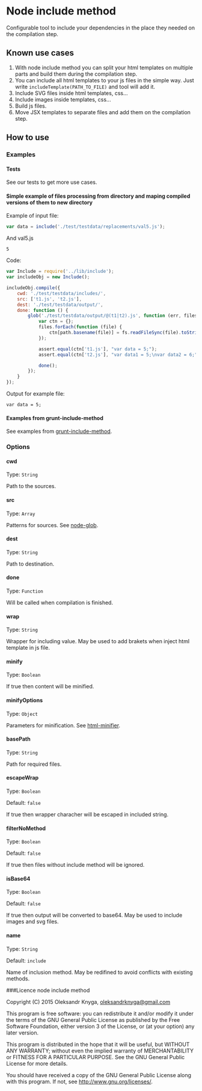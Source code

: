 # Node include method

Configurable tool to include your dependencies in the place they needed on the compilation step.

## Known use cases
1. With node include method you can split your html templates on multiple parts and build them during the compilation step.
2. You can include all html templates to your js files in the simple way. Just write ```includeTemplate(PATH_TO_FILE)``` and tool will add it.
3. Include SVG files inside html templates, css...
4. Include images inside templates, css...
5. Build js files.
6. Move JSX templates to separate files and add them on the compilation step.

## How to use

### Examples

#### Tests
See our tests to get more use cases.

#### Simple example of files processing from directory and maping compiled versions of them to new directory

Example of input file:

```js
var data = include('./test/testdata/replacements/val5.js');
```

And val5.js
```
5
```

Code:
```javascript
var Include = require('../lib/include');
var includeObj = new Include();

includeObj.compile({
    cwd: './test/testdata/includes/',
    src: ['t1.js', 't2.js'],
    dest: './test/testdata/output/',
    done: function () {
        glob('./test/testdata/output/@(t1|t2).js', function (err, files) {
            var ctn = {};
            files.forEach(function (file) {
                ctn[path.basename(file)] = fs.readFileSync(file).toString();
            });

            assert.equal(ctn['t1.js'], "var data = 5;");
            assert.equal(ctn['t2.js'], "var data1 = 5;\nvar data2 = 6;");

            done();
        });
    }
});
```

Output for example file:
```
var data = 5;
```

#### Examples from grunt-include-method
See examples from [grunt-include-method](https://github.com/knyga/grunt-include-method/tree/master/examples/html).

### Options

#### cwd
Type: `String`

Path to the sources.

#### src
Type: `Array`

Patterns for sources. See [node-glob](https://github.com/isaacs/node-glob).

#### dest
Type: `String`

Path to destination.

#### done
Type: `Function`

Will be called when compilation is finished.

#### wrap
Type: `String`

Wrapper for including value. May be used to add brakets when inject html template in js file.

#### minify
Type: `Boolean`

If true then content will be minified.

#### minifyOptions
Type: `Object`

Parameters for minification. See [html-minifier](https://github.com/kangax/html-minifier).

#### basePath
Type: `String`

Path for required files.

#### escapeWrap
Type: `Boolean`

Default: `false`

If true then wrapper characher will be escaped in included string.

#### filterNoMethod
Type: `Boolean`

Default: `false`

If true then files without include method will be ignored.

#### isBase64
Type: `Boolean`

Default: `false`

If true then output will be converted to base64. May be used to include images and svg files.

#### name
Type: `String`

Default: `include`

Name of inclusion method. May be redifined to avoid conflicts with existing methods.

###Licence
node include method

Copyright (C) 2015  Oleksandr Knyga, oleksandrknyga@gmail.com

This program is free software: you can redistribute it and/or modify
it under the terms of the GNU General Public License as published by
the Free Software Foundation, either version 3 of the License, or
(at your option) any later version.

This program is distributed in the hope that it will be useful,
but WITHOUT ANY WARRANTY; without even the implied warranty of
MERCHANTABILITY or FITNESS FOR A PARTICULAR PURPOSE.  See the
GNU General Public License for more details.

You should have received a copy of the GNU General Public License
along with this program.  If not, see <http://www.gnu.org/licenses/>.
